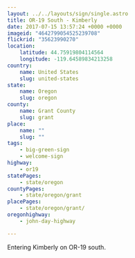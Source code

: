 ```yaml
---
layout: ../../layouts/sign/single.astro
title: OR-19 South - Kimberly
date: 2017-07-15 13:57:24 +0000 +0000
imageid: "4642799054525239708"
flickrid: "35623990270"
location:
    latitude: 44.75919804114564
    longitude: -119.64589834213258
country:
    name: United States
    slug: united-states
state:
    name: Oregon
    slug: oregon
county:
    name: Grant County
    slug: grant
place:
    name: ""
    slug: ""
tags:
    - big-green-sign
    - welcome-sign
highway:
    - or19
statePages:
    - state/oregon
countyPages:
    - state/oregon/grant
placePages:
    - state/oregon/grant/
oregonhighway:
    - john-day-highway

---
```

Entering Kimberly on OR-19 south.